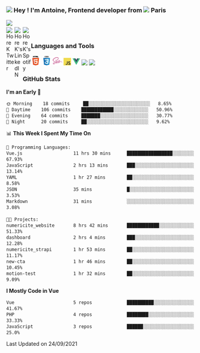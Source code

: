 ### <img src="https://media.giphy.com/media/hvRJCLFzcasrR4ia7z/giphy.gif" height="19px"> Hey ! I'm Antoine, Frontend developer from <img src="https://user-images.githubusercontent.com/45999037/109720557-8a4eaa00-7baa-11eb-8992-25452bd80e76.png" width="18px"/> Paris

<img src="https://media.giphy.com/media/UtEM6J85KZUgJhFUNs/giphy.gif" height="150px">

<div>
  <a href="https://twitter.com/HoreK0">
    <img align="left" alt="HoreK Twitter" width="22px" src="https://raw.githubusercontent.com/peterthehan/peterthehan/master/assets/twitter.svg" />
  </a>
  <a href="https://www.linkedin.com/in/antoine-lelong-510027199">
    <img align="left" alt="HoreK's LinkedIN" width="22px" src="https://raw.githubusercontent.com/peterthehan/peterthehan/master/assets/linkedin.svg" />
  </a>
  <a href="https://open.spotify.com/user/azenoxe">
    <img align="left" alt="HoreK's Spotify" width="22px" src="https://raw.githubusercontent.com/peterthehan/peterthehan/master/assets/spotify.svg" />
  </a>
</div>

<br />

### Languages and Tools

<p>
  <img height="25" src="https://raw.githubusercontent.com/github/explore/80688e429a7d4ef2fca1e82350fe8e3517d3494d/topics/html/html.png">
  <img height="25" src="https://raw.githubusercontent.com/github/explore/80688e429a7d4ef2fca1e82350fe8e3517d3494d/topics/css/css.png">
  <img height="25" src="https://raw.githubusercontent.com/github/explore/80688e429a7d4ef2fca1e82350fe8e3517d3494d/topics/sass/sass.png">
  <img height="20" src="https://raw.githubusercontent.com/github/explore/80688e429a7d4ef2fca1e82350fe8e3517d3494d/topics/javascript/javascript.png">
  <img height="20" src="https://raw.githubusercontent.com/github/explore/80688e429a7d4ef2fca1e82350fe8e3517d3494d/topics/vue/vue.png">
  <img height="20" src="https://github.com/nuxt/nuxt.js/blob/dev/.github/nuxt.png">
  <img height="20" src="https://camo.githubusercontent.com/61e102d7c605ff91efedb9d7e47c1c4a07cef59d3e1da202fd74f4772122ca4e/68747470733a2f2f766974656a732e6465762f6c6f676f2e737667">
</p>

### GitHub Stats

<!--START_SECTION:waka-->
**I'm an Early 🐤** 

```text
🌞 Morning    18 commits     ██░░░░░░░░░░░░░░░░░░░░░░░   8.65% 
🌆 Daytime    106 commits    ████████████░░░░░░░░░░░░░   50.96% 
🌃 Evening    64 commits     ███████░░░░░░░░░░░░░░░░░░   30.77% 
🌙 Night      20 commits     ██░░░░░░░░░░░░░░░░░░░░░░░   9.62%

```


📊 **This Week I Spent My Time On** 

```text
💬 Programming Languages: 
Vue.js                   11 hrs 30 mins      █████████████████░░░░░░░░   67.93% 
JavaScript               2 hrs 13 mins       ███░░░░░░░░░░░░░░░░░░░░░░   13.14% 
YAML                     1 hr 27 mins        ██░░░░░░░░░░░░░░░░░░░░░░░   8.58% 
JSON                     35 mins             █░░░░░░░░░░░░░░░░░░░░░░░░   3.53% 
Markdown                 31 mins             ░░░░░░░░░░░░░░░░░░░░░░░░░   3.08%

🐱‍💻 Projects: 
numericite_website       8 hrs 42 mins       ████████████░░░░░░░░░░░░░   51.33% 
dashboard                2 hrs 4 mins        ███░░░░░░░░░░░░░░░░░░░░░░   12.28% 
numericite_strapi        1 hr 53 mins        ██░░░░░░░░░░░░░░░░░░░░░░░   11.17% 
new-cta                  1 hr 46 mins        ██░░░░░░░░░░░░░░░░░░░░░░░   10.45% 
motion-test              1 hr 32 mins        ██░░░░░░░░░░░░░░░░░░░░░░░   9.09%

```

**I Mostly Code in Vue** 

```text
Vue                      5 repos             ██████████░░░░░░░░░░░░░░░   41.67% 
PHP                      4 repos             ████████░░░░░░░░░░░░░░░░░   33.33% 
JavaScript               3 repos             ██████░░░░░░░░░░░░░░░░░░░   25.0%

```



 Last Updated on 24/09/2021
<!--END_SECTION:waka-->
